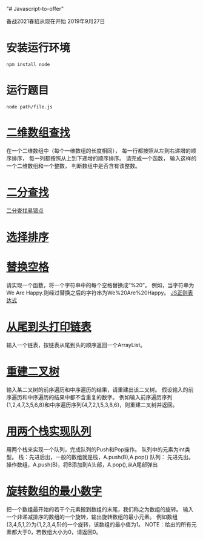 "# Javascript-to-offer" 

备战2021春招从现在开始 2019年9月27日

# 安装运行环境 
`npm install node`

# 运行题目
`node path/file.js`

# [二维数组查找](./searchMatrix.js)
在一个二维数组中（每个一维数组的长度相同），
每一行都按照从左到右递增的顺序排序，
每一列都按照从上到下递增的顺序排序。
请完成一个函数，
输入这样的一个二维数组和一个整数，
判断数组中是否含有该整数。
# [二分查找](./binarySearch.js)
[二分查找易错点](./二分查找.md)

# [选择排序](./selectSort.js)

# [替换空格](./replaceSpace.js)
请实现一个函数，将一个字符串中的每个空格替换成“%20”。
例如，当字符串为We Are Happy.则经过替换之后的字符串为We%20Are%20Happy。
[JS正则表达式](./regexp.md)

# [从尾到头打印链表](./printListFromTailToHead.js)
输入一个链表，按链表从尾到头的顺序返回一个ArrayList。

# [重建二叉树](./reConstructBinaryTree.js)
输入某二叉树的前序遍历和中序遍历的结果，请重建出该二叉树。
假设输入的前序遍历和中序遍历的结果中都不含重复的数字。
例如输入前序遍历序列{1,2,4,7,3,5,6,8}和中序遍历序列{4,7,2,1,5,3,8,6}，则重建二叉树并返回。

# [用两个栈实现队列](./stacktoQueue.js)
用两个栈来实现一个队列，完成队列的Push和Pop操作。 队列中的元素为int类型。
栈：先进后出，一般的数组就是栈，A.push(B),A.pop()
队列： 先进先出。操作数组，A.push(B)，将B添加到A头部，A.pop(),从A尾部弹出

# [旋转数组的最小数字](./minNumberInRotateArray.js)
把一个数组最开始的若干个元素搬到数组的末尾，我们称之为数组的旋转。
输入一个非递减排序的数组的一个旋转，输出旋转数组的最小元素。
例如数组{3,4,5,1,2}为{1,2,3,4,5}的一个旋转，该数组的最小值为1。
NOTE：给出的所有元素都大于0，若数组大小为0，请返回0。